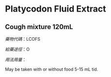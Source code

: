 # Platycodon Fluid Extract

## Cough mixture 120mL

*藥物代碼*：LCOFS

*給藥途徑*：O

*用法用量*：

May be taken with or without food 5-15 mL tid.

